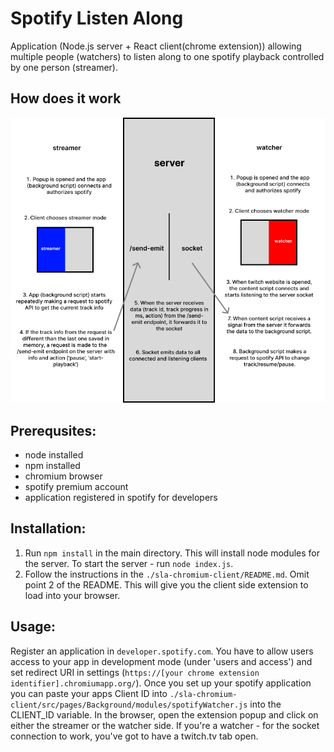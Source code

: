 # Spotify Listen Along
Application (Node.js server + React client(chrome extension)) allowing multiple people (watchers) to listen along to one spotify playback controlled by one person (streamer).
## How does it work
![SLA diagram](./SLAdiagram.png)
## Prerequsites:
<ul>
  <li>node installed</li>
  <li>npm installed</li>
  <li>chromium browser</li>
  <li>spotify premium account</li>
  <li>application registered in spotify for developers</li>
</ul>

## Installation:

1. Run ```npm install``` in the main directory. This will install node modules for the server. To start the server - run ```node index.js```.
2. Follow the instructions in the ```./sla-chromium-client/README.md```. Omit point 2 of the README. This will give you the client side extension to load into your browser.

## Usage:
Register an application in ```developer.spotify.com```. You have to allow users access to your app in development mode (under 'users and access') and set redirect URI in settings (```https://[your chrome extension identifier].chromiumapp.org/```).
Once you set up your spotify application you can paste your apps Client ID into ```./sla-chromium-client/src/pages/Background/modules/spotifyWatcher.js``` into the CLIENT_ID variable.
In the browser, open the extension popup and click on either the streamer or the watcher side. If you're a watcher - for the socket connection to work, you've got to have a twitch.tv tab open.